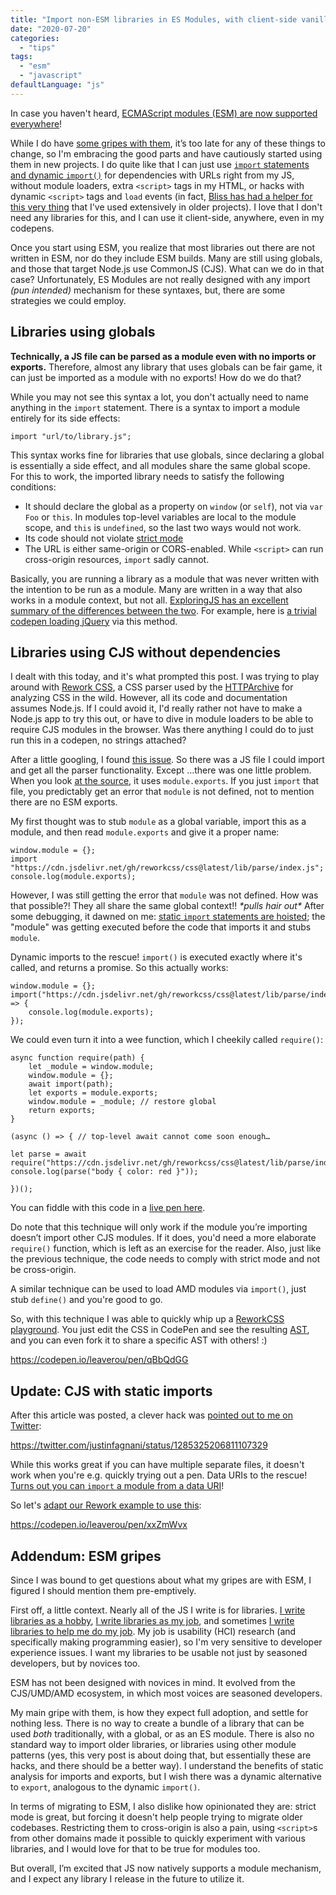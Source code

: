 ```yaml
---
title: "Import non-ESM libraries in ES Modules, with client-side vanilla JS"
date: "2020-07-20"
categories:
  - "tips"
tags:
  - "esm"
  - "javascript"
defaultLanguage: "js"
---
```


In case you haven't heard, [ECMAScript modules (ESM) are now supported everywhere](https://caniuse.com/#search=modules)!

While I do have [some gripes with them](#gripes), it’s too late for any of these things to change, so I'm embracing the good parts and have cautiously started using them in new projects. I do quite like that I can just use [`import` statements and dynamic `import()`](https://developer.mozilla.org/en-US/docs/Web/JavaScript/Reference/Statements/import) for dependencies with URLs right from my JS, without module loaders, extra `<script>` tags in my HTML, or hacks with dynamic `<script>` tags and `load` events (in fact, [Bliss has had a helper for this very thing](https://blissfuljs.com/docs.html#fn-include) that I've used extensively in older projects). I love that I don't need any libraries for this, and I can use it client-side, anywhere, even in my codepens.

Once you start using ESM, you realize that most libraries out there are not written in ESM, nor do they include ESM builds. Many are still using globals, and those that target Node.js use CommonJS (CJS). What can we do in that case? Unfortunately, ES Modules are not really designed with any import _(pun intended)_ mechanism for these syntaxes, but, there are some strategies we could employ.

## Libraries using globals

**Technically, a JS file can be parsed as a module even with no imports or exports.** Therefore, almost any library that uses globals can be fair game, it can just be imported as a module with no exports! How do we do that?

While you may not see this syntax a lot, you don't actually need to name anything in the `import` statement. There is a syntax to import a module entirely for its side effects:

```
import "url/to/library.js";
```

This syntax works fine for libraries that use globals, since declaring a global is essentially a side effect, and all modules share the same global scope. For this to work, the imported library needs to satisfy the following conditions:

- It should declare the global as a property on `window` (or `self`), not via `var Foo` or `this`. In modules top-level variables are local to the module scope, and `this` is `undefined`, so the last two ways would not work.
- Its code should not violate [strict mode](https://developer.mozilla.org/en-US/docs/Web/JavaScript/Reference/Strict_mode)
- The URL is either same-origin or CORS-enabled. While `<script>` can run cross-origin resources, `import` sadly cannot.

Basically, you are running a library as a module that was never written with the intention to be run as a module. Many are written in a way that also works in a module context, but not all. [ExploringJS has an excellent summary of the differences between the two](https://exploringjs.com/es6/ch_modules.html#_browsers-scripts-versus-modules). For example, here is [a trivial codepen loading jQuery](https://codepen.io/leaverou/pen/dyGQXOo?editors=0011) via this method.

## Libraries using CJS without dependencies

I dealt with this today, and it's what prompted this post. I was trying to play around with [Rework CSS](https://github.com/reworkcss/css), a CSS parser used by the [HTTPArchive](https://httparchive.org/) for analyzing CSS in the wild. However, all its code and documentation assumes Node.js. If I could avoid it, I'd really rather not have to make a Node.js app to try this out, or have to dive in module loaders to be able to require CJS modules in the browser. Was there anything I could do to just run this in a codepen, no strings attached?

After a little googling, I found [this issue](https://github.com/reworkcss/css/issues/117). So there was a JS file I could import and get all the parser functionality. Except …there was one little problem. When you look [at the source](https://cdn.jsdelivr.net/gh/reworkcss/css@latest/lib/parse/index.js), it uses `module.exports`. If you just `import` that file, you predictably get an error that `module` is not defined, not to mention there are no ESM exports.

My first thought was to stub `module` as a global variable, import this as a module, and then read `module.exports` and give it a proper name:

```
window.module = {};
import "https://cdn.jsdelivr.net/gh/reworkcss/css@latest/lib/parse/index.js";
console.log(module.exports);
```

However, I was still getting the error that `module` was not defined. How was that possible?! They all share the same global context!! _\*pulls hair out\*_ After some debugging, it dawned on me: [static `import` statements are hoisted](https://exploringjs.com/es6/ch_modules.html#_imports-are-hoisted); the "module" was getting executed before the code that imports it and stubs `module`.

Dynamic imports to the rescue! `import()` is executed exactly where it's called, and returns a promise. So this actually works:

```
window.module = {};
import("https://cdn.jsdelivr.net/gh/reworkcss/css@latest/lib/parse/index.js").then(_ => {
	console.log(module.exports);
});
```

We could even turn it into a wee function, which I cheekily called `require()`:

```
async function require(path) {
	let _module = window.module;
	window.module = {};
	await import(path);
	let exports = module.exports;
	window.module = _module; // restore global
	return exports;
}

(async () => { // top-level await cannot come soon enough…

let parse = await require("https://cdn.jsdelivr.net/gh/reworkcss/css@latest/lib/parse/index.js");
console.log(parse("body { color: red }"));

})();
```

You can fiddle with this code in a [live pen here](https://codepen.io/leaverou/pen/jOWQMzN?editors=0011).

Do note that this technique will only work if the module you’re importing doesn’t import other CJS modules. If it does, you'd need a more elaborate `require()` function, which is left as an exercise for the reader. Also, just like the previous technique, the code needs to comply with strict mode and not be cross-origin.

A similar technique can be used to load AMD modules via `import()`, just stub `define()` and you're good to go.

So, with this technique I was able to quickly whip up a [ReworkCSS playground](https://codepen.io/leaverou/pen/qBbQdGG). You just edit the CSS in CodePen and see the resulting [AST](https://en.wikipedia.org/wiki/Abstract_syntax_tree), and you can even fork it to share a specific AST with others! :)

https://codepen.io/leaverou/pen/qBbQdGG

## Update: CJS with static imports

After this article was posted, a clever hack was [pointed out to me on Twitter](https://twitter.com/justinfagnani/status/1285325206811107329):

https://twitter.com/justinfagnani/status/1285325206811107329

While this works great if you can have multiple separate files, it doesn't work when you're e.g. quickly trying out a pen. Data URIs to the rescue! [Turns out you can `import` a module from a data URI](https://codepen.io/leaverou/pen/XWXoEJq?editors=0010)!

So let's [adapt our Rework example to use this](https://codepen.io/leaverou/pen/xxZmWvx):

https://codepen.io/leaverou/pen/xxZmWvx

## Addendum: ESM gripes

Since I was bound to get questions about what my gripes are with ESM, I figured I should mention them pre-emptively.

First off, a little context. Nearly all of the JS I write is for libraries. [I write libraries as a hobby](https://github.com/leaverou), [I write libraries as my job](https://mavo.io), and sometimes [I write libraries to help me do my job](https://inspirejs.org). My job is usability (HCI) research (and specifically making programming easier), so I'm very sensitive to developer experience issues. I want my libraries to be usable not just by seasoned developers, but by novices too.

ESM has not been designed with novices in mind. It evolved from the CJS/UMD/AMD ecosystem, in which most voices are seasoned developers.

My main gripe with them, is how they expect full adoption, and settle for nothing less. There is no way to create a bundle of a library that can be used _both_ traditionally, with a global, or as an ES module. There is also no standard way to import older libraries, or libraries using other module patterns (yes, this very post is about doing that, but essentially these are hacks, and there should be a better way). I understand the benefits of static analysis for imports and exports, but I wish there was a dynamic alternative to `export`, analogous to the dynamic `import()`.

In terms of migrating to ESM, I also dislike how opinionated they are: strict mode is great, but forcing it doesn't help people trying to migrate older codebases. Restricting them to cross-origin is also a pain, using `<script>`s from other domains made it possible to quickly experiment with various libraries, and I would love for that to be true for modules too.

But overall, I’m excited that JS now natively supports a module mechanism, and I expect any library I release in the future to utilize it.

